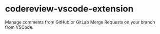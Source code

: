 # codereview-vscode-extension
Manage comments from GitHub or GitLab Merge Requests on your branch from VSCode.
